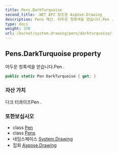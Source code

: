 ```yaml
---
title: Pens.DarkTurquoise
second_title: .NET API 참조용 Aspose.Drawing
description: Pens 재산. 어두운 청록색을 얻습니다.Pen .
type: docs
weight: 370
url: /ko/net/system.drawing/pens/darkturquoise/
---
```

## Pens.DarkTurquoise property

어두운 청록색을 얻습니다.Pen .

```csharp
public static Pen DarkTurquoise { get; }
```

### 자산 가치

다크 터콰이즈Pen .

### 또한보십시오

* class [Pen](../../pen/)
* class [Pens](../)
* 네임스페이스 [System.Drawing](../../pens/)
* 집회 [Aspose.Drawing](../../../)


